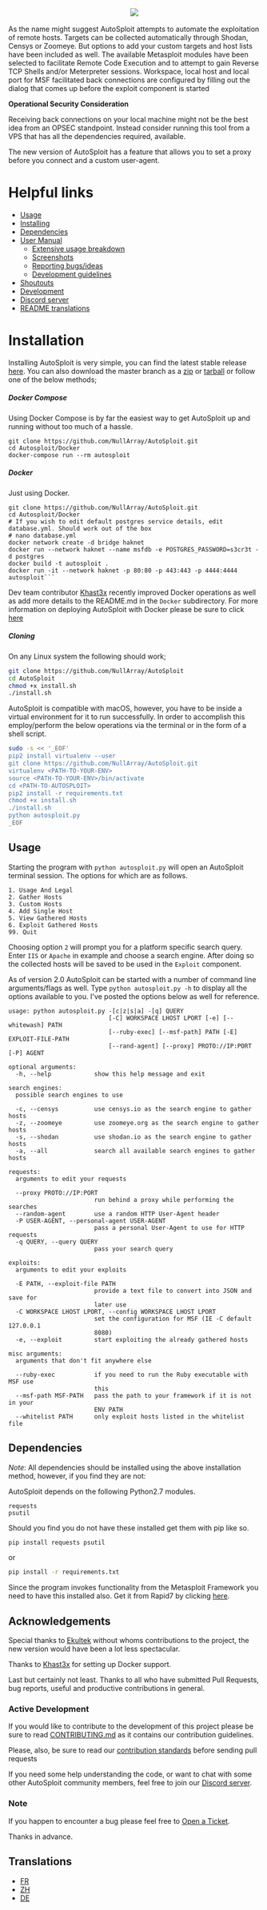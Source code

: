 <center><img src="https://user-images.githubusercontent.com/14183473/55991044-e9317000-5c6e-11e9-8730-a2e9d5c3ea68.jpg"></image></center>
<br>
As the name might suggest AutoSploit attempts to automate the exploitation of remote hosts. Targets can be collected automatically through Shodan, Censys or Zoomeye. But options to add your custom targets and host lists have been included as well. The available Metasploit modules have been selected to facilitate Remote Code Execution and to attempt to gain Reverse TCP Shells and/or Meterpreter sessions. Workspace, local host and local port for MSF facilitated back connections are configured by filling out the dialog that comes up before the exploit component is started

**Operational Security Consideration**

Receiving back connections on your local machine might not be the best idea from an OPSEC standpoint. Instead consider running this tool from a VPS that has all the dependencies required, available.

The new version of AutoSploit has a feature that allows you to set a proxy before you connect and a custom user-agent.

# Helpful links

 - [Usage](https://github.com/NullArray/AutoSploit#usage)
 - [Installing](https://github.com/NullArray/AutoSploit#Installation)
 - [Dependencies](https://github.com/NullArray/AutoSploit#dependencies)
 - [User Manual](https://github.com/NullArray/AutoSploit/wiki)
   - [Extensive usage breakdown](https://github.com/NullArray/AutoSploit/wiki/Usage#usage-options)
   - [Screenshots](https://github.com/NullArray/AutoSploit/wiki/Examples-and-images)
   - [Reporting bugs/ideas](https://github.com/NullArray/AutoSploit/wiki/Bugs-and-ideas#bugs)
   - [Development guidelines](https://github.com/NullArray/AutoSploit/wiki/Development-information#development-of-autosploit)
 - [Shoutouts](https://github.com/NullArray/AutoSploit#acknowledgements)
 - [Development](https://github.com/NullArray/AutoSploit#active-development)
 - [Discord server](https://discord.gg/9BeeZQk)
 - [README translations](https://github.com/NullArray/AutoSploit#translations)

# Installation

Installing AutoSploit is very simple, you can find the latest stable release [here](https://github.com/NullArray/AutoSploit/releases/latest). You can also download the master branch as a [zip](https://github.com/NullArray/AutSploit/zipball/master) or [tarball](https://github.com/NullArray/AutSploit/tarball/master) or follow one of the below methods;


##### Docker Compose
Using Docker Compose is by far the easiest way to get AutoSploit up and running without too much of a hassle.

```
git clone https://github.com/NullArray/AutoSploit.git
cd Autosploit/Docker
docker-compose run --rm autosploit
```

##### Docker
Just using Docker.

```
git clone https://github.com/NullArray/AutoSploit.git
cd Autosploit/Docker
# If you wish to edit default postgres service details, edit database.yml. Should work out of the box
# nano database.yml
docker network create -d bridge haknet
docker run --network haknet --name msfdb -e POSTGRES_PASSWORD=s3cr3t -d postgres
docker build -t autosploit .
docker run -it --network haknet -p 80:80 -p 443:443 -p 4444:4444 autosploit```
```

Dev team contributor [Khast3x](https://github.com/khast3x) recently improved Docker operations as well as add more details to the README.md in the `Docker` subdirectory. For more information on deploying AutoSploit with Docker please be sure to click [here](https://github.com/NullArray/AutoSploit/tree/master/Docker) 


##### Cloning
On any Linux system the following should work;

```bash
git clone https://github.com/NullArray/AutoSploit
cd AutoSploit
chmod +x install.sh
./install.sh
```

AutoSploit is compatible with macOS, however, you have to be inside a virtual environment for it to run successfully. In order to accomplish this employ/perform the below operations via the terminal or in the form of a shell script.

```bash
sudo -s << '_EOF'
pip2 install virtualenv --user
git clone https://github.com/NullArray/AutoSploit.git
virtualenv <PATH-TO-YOUR-ENV>
source <PATH-TO-YOUR-ENV>/bin/activate
cd <PATH-TO-AUTOSPLOIT>
pip2 install -r requirements.txt
chmod +x install.sh
./install.sh
python autosploit.py
_EOF
```

## Usage

Starting the program with `python autosploit.py` will open an AutoSploit terminal session. The options for which are as follows.
```
1. Usage And Legal
2. Gather Hosts
3. Custom Hosts
4. Add Single Host
5. View Gathered Hosts
6. Exploit Gathered Hosts
99. Quit
```

Choosing option `2` will prompt you for a platform specific search query. Enter `IIS` or `Apache` in example and choose a search engine. After doing so the collected hosts will be saved to be used in the `Exploit` component.

As of version 2.0 AutoSploit can be started with a number of command line arguments/flags as well. Type `python autosploit.py -h` to display all the options available to you. I've posted the options below as well for reference.

```
usage: python autosploit.py -[c|z|s|a] -[q] QUERY
                            [-C] WORKSPACE LHOST LPORT [-e] [--whitewash] PATH
                            [--ruby-exec] [--msf-path] PATH [-E] EXPLOIT-FILE-PATH
                            [--rand-agent] [--proxy] PROTO://IP:PORT [-P] AGENT

optional arguments:
  -h, --help            show this help message and exit

search engines:
  possible search engines to use

  -c, --censys          use censys.io as the search engine to gather hosts
  -z, --zoomeye         use zoomeye.org as the search engine to gather hosts
  -s, --shodan          use shodan.io as the search engine to gather hosts
  -a, --all             search all available search engines to gather hosts

requests:
  arguments to edit your requests

  --proxy PROTO://IP:PORT
                        run behind a proxy while performing the searches
  --random-agent        use a random HTTP User-Agent header
  -P USER-AGENT, --personal-agent USER-AGENT
                        pass a personal User-Agent to use for HTTP requests
  -q QUERY, --query QUERY
                        pass your search query

exploits:
  arguments to edit your exploits

  -E PATH, --exploit-file PATH
                        provide a text file to convert into JSON and save for
                        later use
  -C WORKSPACE LHOST LPORT, --config WORKSPACE LHOST LPORT
                        set the configuration for MSF (IE -C default 127.0.0.1
                        8080)
  -e, --exploit         start exploiting the already gathered hosts

misc arguments:
  arguments that don't fit anywhere else

  --ruby-exec           if you need to run the Ruby executable with MSF use
                        this
  --msf-path MSF-PATH   pass the path to your framework if it is not in your
                        ENV PATH
  --whitelist PATH      only exploit hosts listed in the whitelist file
```


## Dependencies
_Note_: All dependencies should be installed using the above installation method, however, if you find they are not:

AutoSploit depends on the following Python2.7 modules.

```
requests
psutil
```

Should you find you do not have these installed get them with pip like so.

```bash
pip install requests psutil
```

or

```bash
pip install -r requirements.txt
```

Since the program invokes functionality from the Metasploit Framework you need to have this installed also. Get it from Rapid7 by clicking [here](https://www.rapid7.com/products/metasploit/).

## Acknowledgements

Special thanks to [Ekultek](https://github.com/Ekultek) without whoms contributions to the project, the new version would have been a lot less spectacular.

Thanks to [Khast3x](https://github.com/khast3x) for setting up Docker support.

Last but certainly not least. Thanks to all who have submitted Pull Requests, bug reports, useful and productive contributions in general.  

### Active Development

If you would like to contribute to the development of this project please be sure to read [CONTRIBUTING.md](https://github.com/NullArray/AutoSploit/blob/master/CONTRIBUTING.md) as it contains our contribution guidelines.

Please, also, be sure to read our [contribution standards](https://github.com/NullArray/AutoSploit/wiki/Development-information#contribution-standards) before sending pull requests

If you need some help understanding the code, or want to chat with some other AutoSploit community members, feel free to join our [Discord server](https://discord.gg/9BeeZQk).

### Note

If you happen to encounter a bug please feel free to [Open a Ticket](https://github.com/NullArray/AutoSploit/issues).

Thanks in advance.

## Translations

 - [FR](https://github.com/NullArray/AutoSploit/blob/master/.github/.translations/README-fr.md)
 - [ZH](https://github.com/NullArray/AutoSploit/blob/master/.github/.translations/README-zh.md)
 - [DE](https://github.com/NullArray/AutoSploit/blob/master/.github/.translations/README-de.md)

